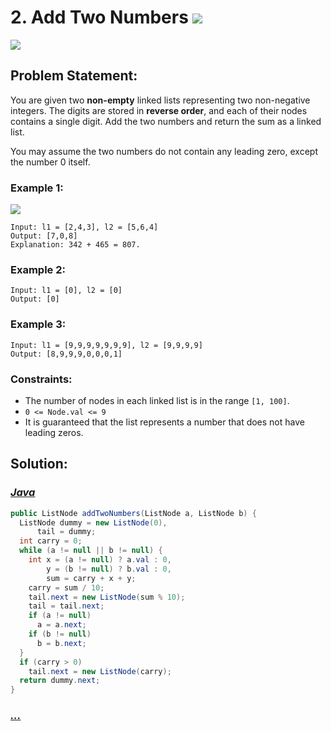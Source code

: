# 2. Add Two Numbers [![][share]](https://leetcode.com/problems/add-two-numbers)

![][medium]

## Problem Statement:

You are given two **non-empty** linked lists representing two non-negative integers. The digits are stored in **reverse order**, and each of their nodes contains a single digit. Add the two numbers and return the sum as a linked list.

You may assume the two numbers do not contain any leading zero, except the number 0 itself.

### Example 1:

![](https://assets.leetcode.com/uploads/2020/10/02/addtwonumber1.jpg)

```
Input: l1 = [2,4,3], l2 = [5,6,4]
Output: [7,0,8]
Explanation: 342 + 465 = 807.
```

### Example 2:

```
Input: l1 = [0], l2 = [0]
Output: [0]
```

### Example 3:

```
Input: l1 = [9,9,9,9,9,9,9], l2 = [9,9,9,9]
Output: [8,9,9,9,0,0,0,1]
```

### Constraints:

- The number of nodes in each linked list is in the range `[1, 100]`.
- `0 <= Node.val <= 9`
- It is guaranteed that the list represents a number that does not have leading zeros.

## Solution:

### [_Java_](#)

```java
public ListNode addTwoNumbers(ListNode a, ListNode b) {
  ListNode dummy = new ListNode(0),
      tail = dummy;
  int carry = 0;
  while (a != null || b != null) {
    int x = (a != null) ? a.val : 0,
        y = (b != null) ? b.val : 0,
        sum = carry + x + y;
    carry = sum / 10;
    tail.next = new ListNode(sum % 10);
    tail = tail.next;
    if (a != null)
      a = a.next;
    if (b != null)
      b = b.next;
  }
  if (carry > 0)
    tail.next = new ListNode(carry);
  return dummy.next;
}
```

### [_..._](#)

```

```

<!----------------------------------{ link }--------------------------------->

[share]: https://img.icons8.com/external-anggara-blue-anggara-putra/20/000000/external-share-user-interface-basic-anggara-blue-anggara-putra-2.png
[easy]: https://img.shields.io/badge/Difficulty-Easy-bright.svg
[medium]: https://img.shields.io/badge/Difficulty-Medium-yellow.svg
[hard]: https://img.shields.io/badge/Difficulty-Hard-red.svg
